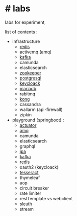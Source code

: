 <h1># labs</h1>
<p>labs for experiment, </p>
<p>list of contents :</p> 

- infrastructure
  - <a href='https://github.com/MRdyRy/labs/blob/master/infrastructure/docker-compose/redis-infra.yml'>redis</a>
  - <a href='https://github.com/MRdyRy/labs/blob/master/infrastructure/docker-compose/amq-infra.yml'>activemq (amq)</a>
  - <a href='https://github.com/MRdyRy/labs/blob/master/infrastructure/docker-compose/kafka-cluster/kafka-cluster-infra.yml'>kafka</a>
  - camunda
  - elasticsearch
  - <a href='https://github.com/MRdyRy/labs/blob/master/infrastructure/docker-compose/kafka-cluster/zookeeper.yml'>zookeeper</a>
  - <a href='https://github.com/MRdyRy/labs/blob/master/infrastructure/docker-compose/postgre-infra.yml'>postgresql</a>
  - <a href='https://github.com/MRdyRy/labs/tree/master/infrastructure/docker-compose/keycloak'>keycloack</a>
  - <a href='https://github.com/MRdyRy/labs/blob/master/infrastructure/docker-compose/mariadb_infra.yml'>mariadb</a>
  - rabitmq
  - <a href='https://github.com/MRdyRy/labs/blob/master/infrastructure/docker-compose/kong_infra.yml'>kong</a>
  - cassandra
  - wallarm (api-firewall)
  - zipkin
- playground (springboot) :
  - <a href='https://github.com/MRdyRy/labs/tree/master/playground/springboot-actuator'>actuator</a>
  - <a href='https://github.com/MRdyRy/labs/tree/master/playground/springboot-amq'>amq</a>
  - camunda
  - elasticsearch
  - graphql
  - <a href='https://github.com/MRdyRy/labs/tree/master/playground/springboot-jpa'>jpa</a>
  - <a href='https://github.com/MRdyRy/labs/tree/master/playground/springboot-kafka'>kafka</a>
  - <a href='https://github.com/MRdyRy/labs/tree/master/playground/springboot-redis'>redis</a>
  - oauth2 (keycloack)
  - <a href='https://github.com/MRdyRy/labs/tree/master/playground/springboot-tesseract'>tesseract</a>
  - thymeleaf
  - aop
  - circuit breaker
  - rate limiter
  - restTemplate vs webclient
  - sleuth
  - stream
